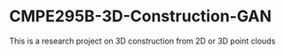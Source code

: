 # CMPE295B-3D-Construction-GAN
This is a research project on 3D construction from 2D or 3D point clouds
